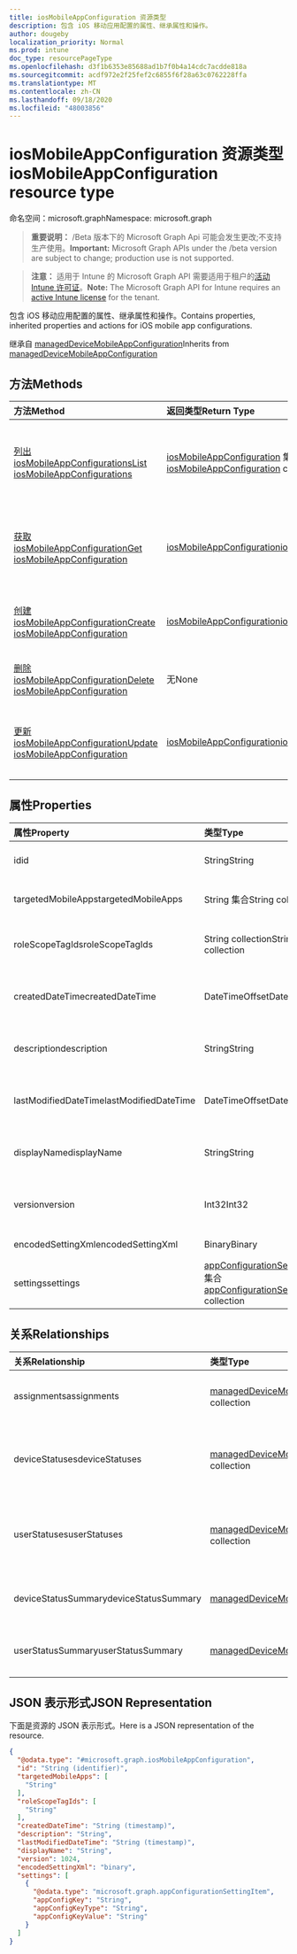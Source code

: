 ```yaml
---
title: iosMobileAppConfiguration 资源类型
description: 包含 iOS 移动应用配置的属性、继承属性和操作。
author: dougeby
localization_priority: Normal
ms.prod: intune
doc_type: resourcePageType
ms.openlocfilehash: d3f1b6353e85688ad1b7f0b4a14cdc7acdde818a
ms.sourcegitcommit: acdf972e2f25fef2c6855f6f28a63c0762228ffa
ms.translationtype: MT
ms.contentlocale: zh-CN
ms.lasthandoff: 09/18/2020
ms.locfileid: "48003856"
---
```

# <a name="iosmobileappconfiguration-resource-type"></a><span data-ttu-id="32355-103">iosMobileAppConfiguration 资源类型</span><span class="sxs-lookup"><span data-stu-id="32355-103">iosMobileAppConfiguration resource type</span></span>

<span data-ttu-id="32355-104">命名空间：microsoft.graph</span><span class="sxs-lookup"><span data-stu-id="32355-104">Namespace: microsoft.graph</span></span>

> <span data-ttu-id="32355-105">**重要说明：** /Beta 版本下的 Microsoft Graph Api 可能会发生更改;不支持生产使用。</span><span class="sxs-lookup"><span data-stu-id="32355-105">**Important:** Microsoft Graph APIs under the /beta version are subject to change; production use is not supported.</span></span>

> <span data-ttu-id="32355-106">**注意：** 适用于 Intune 的 Microsoft Graph API 需要适用于租户的[活动 Intune 许可证](https://go.microsoft.com/fwlink/?linkid=839381)。</span><span class="sxs-lookup"><span data-stu-id="32355-106">**Note:** The Microsoft Graph API for Intune requires an [active Intune license](https://go.microsoft.com/fwlink/?linkid=839381) for the tenant.</span></span>

<span data-ttu-id="32355-107">包含 iOS 移动应用配置的属性、继承属性和操作。</span><span class="sxs-lookup"><span data-stu-id="32355-107">Contains properties, inherited properties and actions for iOS mobile app configurations.</span></span>


<span data-ttu-id="32355-108">继承自 [managedDeviceMobileAppConfiguration](../resources/intune-apps-manageddevicemobileappconfiguration.md)</span><span class="sxs-lookup"><span data-stu-id="32355-108">Inherits from [managedDeviceMobileAppConfiguration](../resources/intune-apps-manageddevicemobileappconfiguration.md)</span></span>

## <a name="methods"></a><span data-ttu-id="32355-109">方法</span><span class="sxs-lookup"><span data-stu-id="32355-109">Methods</span></span>
|<span data-ttu-id="32355-110">方法</span><span class="sxs-lookup"><span data-stu-id="32355-110">Method</span></span>|<span data-ttu-id="32355-111">返回类型</span><span class="sxs-lookup"><span data-stu-id="32355-111">Return Type</span></span>|<span data-ttu-id="32355-112">说明</span><span class="sxs-lookup"><span data-stu-id="32355-112">Description</span></span>|
|:---|:---|:---|
|[<span data-ttu-id="32355-113">列出 iosMobileAppConfigurations</span><span class="sxs-lookup"><span data-stu-id="32355-113">List iosMobileAppConfigurations</span></span>](../api/intune-apps-iosmobileappconfiguration-list.md)|<span data-ttu-id="32355-114">[iosMobileAppConfiguration](../resources/intune-apps-iosmobileappconfiguration.md) 集合</span><span class="sxs-lookup"><span data-stu-id="32355-114">[iosMobileAppConfiguration](../resources/intune-apps-iosmobileappconfiguration.md) collection</span></span>|<span data-ttu-id="32355-115">列出 [iosMobileAppConfiguration](../resources/intune-apps-iosmobileappconfiguration.md) 对象的属性和关系。</span><span class="sxs-lookup"><span data-stu-id="32355-115">List properties and relationships of the [iosMobileAppConfiguration](../resources/intune-apps-iosmobileappconfiguration.md) objects.</span></span>|
|[<span data-ttu-id="32355-116">获取 iosMobileAppConfiguration</span><span class="sxs-lookup"><span data-stu-id="32355-116">Get iosMobileAppConfiguration</span></span>](../api/intune-apps-iosmobileappconfiguration-get.md)|[<span data-ttu-id="32355-117">iosMobileAppConfiguration</span><span class="sxs-lookup"><span data-stu-id="32355-117">iosMobileAppConfiguration</span></span>](../resources/intune-apps-iosmobileappconfiguration.md)|<span data-ttu-id="32355-118">读取 [iosMobileAppConfiguration](../resources/intune-apps-iosmobileappconfiguration.md) 对象的属性和关系。</span><span class="sxs-lookup"><span data-stu-id="32355-118">Read properties and relationships of the [iosMobileAppConfiguration](../resources/intune-apps-iosmobileappconfiguration.md) object.</span></span>|
|[<span data-ttu-id="32355-119">创建 iosMobileAppConfiguration</span><span class="sxs-lookup"><span data-stu-id="32355-119">Create iosMobileAppConfiguration</span></span>](../api/intune-apps-iosmobileappconfiguration-create.md)|[<span data-ttu-id="32355-120">iosMobileAppConfiguration</span><span class="sxs-lookup"><span data-stu-id="32355-120">iosMobileAppConfiguration</span></span>](../resources/intune-apps-iosmobileappconfiguration.md)|<span data-ttu-id="32355-121">创建新的 [iosMobileAppConfiguration](../resources/intune-apps-iosmobileappconfiguration.md) 对象。</span><span class="sxs-lookup"><span data-stu-id="32355-121">Create a new [iosMobileAppConfiguration](../resources/intune-apps-iosmobileappconfiguration.md) object.</span></span>|
|[<span data-ttu-id="32355-122">删除 iosMobileAppConfiguration</span><span class="sxs-lookup"><span data-stu-id="32355-122">Delete iosMobileAppConfiguration</span></span>](../api/intune-apps-iosmobileappconfiguration-delete.md)|<span data-ttu-id="32355-123">无</span><span class="sxs-lookup"><span data-stu-id="32355-123">None</span></span>|<span data-ttu-id="32355-124">删除 [iosMobileAppConfiguration](../resources/intune-apps-iosmobileappconfiguration.md)。</span><span class="sxs-lookup"><span data-stu-id="32355-124">Deletes a [iosMobileAppConfiguration](../resources/intune-apps-iosmobileappconfiguration.md).</span></span>|
|[<span data-ttu-id="32355-125">更新 iosMobileAppConfiguration</span><span class="sxs-lookup"><span data-stu-id="32355-125">Update iosMobileAppConfiguration</span></span>](../api/intune-apps-iosmobileappconfiguration-update.md)|[<span data-ttu-id="32355-126">iosMobileAppConfiguration</span><span class="sxs-lookup"><span data-stu-id="32355-126">iosMobileAppConfiguration</span></span>](../resources/intune-apps-iosmobileappconfiguration.md)|<span data-ttu-id="32355-127">更新 [iosMobileAppConfiguration](../resources/intune-apps-iosmobileappconfiguration.md) 对象的属性。</span><span class="sxs-lookup"><span data-stu-id="32355-127">Update the properties of a [iosMobileAppConfiguration](../resources/intune-apps-iosmobileappconfiguration.md) object.</span></span>|

## <a name="properties"></a><span data-ttu-id="32355-128">属性</span><span class="sxs-lookup"><span data-stu-id="32355-128">Properties</span></span>
|<span data-ttu-id="32355-129">属性</span><span class="sxs-lookup"><span data-stu-id="32355-129">Property</span></span>|<span data-ttu-id="32355-130">类型</span><span class="sxs-lookup"><span data-stu-id="32355-130">Type</span></span>|<span data-ttu-id="32355-131">说明</span><span class="sxs-lookup"><span data-stu-id="32355-131">Description</span></span>|
|:---|:---|:---|
|<span data-ttu-id="32355-132">id</span><span class="sxs-lookup"><span data-stu-id="32355-132">id</span></span>|<span data-ttu-id="32355-133">String</span><span class="sxs-lookup"><span data-stu-id="32355-133">String</span></span>|<span data-ttu-id="32355-134">实体的键。</span><span class="sxs-lookup"><span data-stu-id="32355-134">Key of the entity.</span></span> <span data-ttu-id="32355-135">继承自 [managedDeviceMobileAppConfiguration](../resources/intune-apps-manageddevicemobileappconfiguration.md)</span><span class="sxs-lookup"><span data-stu-id="32355-135">Inherited from [managedDeviceMobileAppConfiguration](../resources/intune-apps-manageddevicemobileappconfiguration.md)</span></span>|
|<span data-ttu-id="32355-136">targetedMobileApps</span><span class="sxs-lookup"><span data-stu-id="32355-136">targetedMobileApps</span></span>|<span data-ttu-id="32355-137">String 集合</span><span class="sxs-lookup"><span data-stu-id="32355-137">String collection</span></span>|<span data-ttu-id="32355-138">关联的应用。</span><span class="sxs-lookup"><span data-stu-id="32355-138">the associated app.</span></span> <span data-ttu-id="32355-139">继承自 [managedDeviceMobileAppConfiguration](../resources/intune-apps-manageddevicemobileappconfiguration.md)</span><span class="sxs-lookup"><span data-stu-id="32355-139">Inherited from [managedDeviceMobileAppConfiguration](../resources/intune-apps-manageddevicemobileappconfiguration.md)</span></span>|
|<span data-ttu-id="32355-140">roleScopeTagIds</span><span class="sxs-lookup"><span data-stu-id="32355-140">roleScopeTagIds</span></span>|<span data-ttu-id="32355-141">String collection</span><span class="sxs-lookup"><span data-stu-id="32355-141">String collection</span></span>|<span data-ttu-id="32355-142">此应用配置实体的范围标记列表。</span><span class="sxs-lookup"><span data-stu-id="32355-142">List of Scope Tags for this App configuration entity.</span></span> <span data-ttu-id="32355-143">继承自 [managedDeviceMobileAppConfiguration](../resources/intune-apps-manageddevicemobileappconfiguration.md)</span><span class="sxs-lookup"><span data-stu-id="32355-143">Inherited from [managedDeviceMobileAppConfiguration](../resources/intune-apps-manageddevicemobileappconfiguration.md)</span></span>|
|<span data-ttu-id="32355-144">createdDateTime</span><span class="sxs-lookup"><span data-stu-id="32355-144">createdDateTime</span></span>|<span data-ttu-id="32355-145">DateTimeOffset</span><span class="sxs-lookup"><span data-stu-id="32355-145">DateTimeOffset</span></span>|<span data-ttu-id="32355-146">创建对象的日期/时间。</span><span class="sxs-lookup"><span data-stu-id="32355-146">DateTime the object was created.</span></span> <span data-ttu-id="32355-147">继承自 [managedDeviceMobileAppConfiguration](../resources/intune-apps-manageddevicemobileappconfiguration.md)</span><span class="sxs-lookup"><span data-stu-id="32355-147">Inherited from [managedDeviceMobileAppConfiguration](../resources/intune-apps-manageddevicemobileappconfiguration.md)</span></span>|
|<span data-ttu-id="32355-148">description</span><span class="sxs-lookup"><span data-stu-id="32355-148">description</span></span>|<span data-ttu-id="32355-149">String</span><span class="sxs-lookup"><span data-stu-id="32355-149">String</span></span>|<span data-ttu-id="32355-150">管理员提供的设备配置说明。</span><span class="sxs-lookup"><span data-stu-id="32355-150">Admin provided description of the Device Configuration.</span></span> <span data-ttu-id="32355-151">继承自 [managedDeviceMobileAppConfiguration](../resources/intune-apps-manageddevicemobileappconfiguration.md)</span><span class="sxs-lookup"><span data-stu-id="32355-151">Inherited from [managedDeviceMobileAppConfiguration](../resources/intune-apps-manageddevicemobileappconfiguration.md)</span></span>|
|<span data-ttu-id="32355-152">lastModifiedDateTime</span><span class="sxs-lookup"><span data-stu-id="32355-152">lastModifiedDateTime</span></span>|<span data-ttu-id="32355-153">DateTimeOffset</span><span class="sxs-lookup"><span data-stu-id="32355-153">DateTimeOffset</span></span>|<span data-ttu-id="32355-154">上次修改对象的日期/时间。</span><span class="sxs-lookup"><span data-stu-id="32355-154">DateTime the object was last modified.</span></span> <span data-ttu-id="32355-155">继承自 [managedDeviceMobileAppConfiguration](../resources/intune-apps-manageddevicemobileappconfiguration.md)</span><span class="sxs-lookup"><span data-stu-id="32355-155">Inherited from [managedDeviceMobileAppConfiguration](../resources/intune-apps-manageddevicemobileappconfiguration.md)</span></span>|
|<span data-ttu-id="32355-156">displayName</span><span class="sxs-lookup"><span data-stu-id="32355-156">displayName</span></span>|<span data-ttu-id="32355-157">String</span><span class="sxs-lookup"><span data-stu-id="32355-157">String</span></span>|<span data-ttu-id="32355-158">管理员提供的设备配置名称。</span><span class="sxs-lookup"><span data-stu-id="32355-158">Admin provided name of the device configuration.</span></span> <span data-ttu-id="32355-159">继承自 [managedDeviceMobileAppConfiguration](../resources/intune-apps-manageddevicemobileappconfiguration.md)</span><span class="sxs-lookup"><span data-stu-id="32355-159">Inherited from [managedDeviceMobileAppConfiguration](../resources/intune-apps-manageddevicemobileappconfiguration.md)</span></span>|
|<span data-ttu-id="32355-160">version</span><span class="sxs-lookup"><span data-stu-id="32355-160">version</span></span>|<span data-ttu-id="32355-161">Int32</span><span class="sxs-lookup"><span data-stu-id="32355-161">Int32</span></span>|<span data-ttu-id="32355-162">设备配置的版本。</span><span class="sxs-lookup"><span data-stu-id="32355-162">Version of the device configuration.</span></span> <span data-ttu-id="32355-163">继承自 [managedDeviceMobileAppConfiguration](../resources/intune-apps-manageddevicemobileappconfiguration.md)</span><span class="sxs-lookup"><span data-stu-id="32355-163">Inherited from [managedDeviceMobileAppConfiguration](../resources/intune-apps-manageddevicemobileappconfiguration.md)</span></span>|
|<span data-ttu-id="32355-164">encodedSettingXml</span><span class="sxs-lookup"><span data-stu-id="32355-164">encodedSettingXml</span></span>|<span data-ttu-id="32355-165">Binary</span><span class="sxs-lookup"><span data-stu-id="32355-165">Binary</span></span>|<span data-ttu-id="32355-166">mdm 应用配置 Base64 二进制。</span><span class="sxs-lookup"><span data-stu-id="32355-166">mdm app configuration Base64 binary.</span></span>|
|<span data-ttu-id="32355-167">settings</span><span class="sxs-lookup"><span data-stu-id="32355-167">settings</span></span>|<span data-ttu-id="32355-168">[appConfigurationSettingItem](../resources/intune-apps-appconfigurationsettingitem.md) 集合</span><span class="sxs-lookup"><span data-stu-id="32355-168">[appConfigurationSettingItem](../resources/intune-apps-appconfigurationsettingitem.md) collection</span></span>|<span data-ttu-id="32355-169">应用配置设置项。</span><span class="sxs-lookup"><span data-stu-id="32355-169">app configuration setting items.</span></span>|

## <a name="relationships"></a><span data-ttu-id="32355-170">关系</span><span class="sxs-lookup"><span data-stu-id="32355-170">Relationships</span></span>
|<span data-ttu-id="32355-171">关系</span><span class="sxs-lookup"><span data-stu-id="32355-171">Relationship</span></span>|<span data-ttu-id="32355-172">类型</span><span class="sxs-lookup"><span data-stu-id="32355-172">Type</span></span>|<span data-ttu-id="32355-173">说明</span><span class="sxs-lookup"><span data-stu-id="32355-173">Description</span></span>|
|:---|:---|:---|
|<span data-ttu-id="32355-174">assignments</span><span class="sxs-lookup"><span data-stu-id="32355-174">assignments</span></span>|<span data-ttu-id="32355-175">[managedDeviceMobileAppConfigurationAssignment](../resources/intune-apps-manageddevicemobileappconfigurationassignment.md) 集合</span><span class="sxs-lookup"><span data-stu-id="32355-175">[managedDeviceMobileAppConfigurationAssignment](../resources/intune-apps-manageddevicemobileappconfigurationassignment.md) collection</span></span>|<span data-ttu-id="32355-176">应用配置的组分配列表。</span><span class="sxs-lookup"><span data-stu-id="32355-176">The list of group assignemenets for app configration.</span></span> <span data-ttu-id="32355-177">继承自 [managedDeviceMobileAppConfiguration](../resources/intune-apps-manageddevicemobileappconfiguration.md)</span><span class="sxs-lookup"><span data-stu-id="32355-177">Inherited from [managedDeviceMobileAppConfiguration](../resources/intune-apps-manageddevicemobileappconfiguration.md)</span></span>|
|<span data-ttu-id="32355-178">deviceStatuses</span><span class="sxs-lookup"><span data-stu-id="32355-178">deviceStatuses</span></span>|<span data-ttu-id="32355-179">[managedDeviceMobileAppConfigurationDeviceStatus](../resources/intune-apps-manageddevicemobileappconfigurationdevicestatus.md) 集合</span><span class="sxs-lookup"><span data-stu-id="32355-179">[managedDeviceMobileAppConfigurationDeviceStatus](../resources/intune-apps-manageddevicemobileappconfigurationdevicestatus.md) collection</span></span>|<span data-ttu-id="32355-180">ManagedDeviceMobileAppConfigurationDeviceStatus 的列表。</span><span class="sxs-lookup"><span data-stu-id="32355-180">List of ManagedDeviceMobileAppConfigurationDeviceStatus.</span></span> <span data-ttu-id="32355-181">继承自 [managedDeviceMobileAppConfiguration](../resources/intune-apps-manageddevicemobileappconfiguration.md)</span><span class="sxs-lookup"><span data-stu-id="32355-181">Inherited from [managedDeviceMobileAppConfiguration](../resources/intune-apps-manageddevicemobileappconfiguration.md)</span></span>|
|<span data-ttu-id="32355-182">userStatuses</span><span class="sxs-lookup"><span data-stu-id="32355-182">userStatuses</span></span>|<span data-ttu-id="32355-183">[managedDeviceMobileAppConfigurationUserStatus](../resources/intune-apps-manageddevicemobileappconfigurationuserstatus.md) 集合</span><span class="sxs-lookup"><span data-stu-id="32355-183">[managedDeviceMobileAppConfigurationUserStatus](../resources/intune-apps-manageddevicemobileappconfigurationuserstatus.md) collection</span></span>|<span data-ttu-id="32355-184">ManagedDeviceMobileAppConfigurationUserStatus 列表。</span><span class="sxs-lookup"><span data-stu-id="32355-184">List of ManagedDeviceMobileAppConfigurationUserStatus.</span></span> <span data-ttu-id="32355-185">继承自 [managedDeviceMobileAppConfiguration](../resources/intune-apps-manageddevicemobileappconfiguration.md)</span><span class="sxs-lookup"><span data-stu-id="32355-185">Inherited from [managedDeviceMobileAppConfiguration](../resources/intune-apps-manageddevicemobileappconfiguration.md)</span></span>|
|<span data-ttu-id="32355-186">deviceStatusSummary</span><span class="sxs-lookup"><span data-stu-id="32355-186">deviceStatusSummary</span></span>|[<span data-ttu-id="32355-187">managedDeviceMobileAppConfigurationDeviceSummary</span><span class="sxs-lookup"><span data-stu-id="32355-187">managedDeviceMobileAppConfigurationDeviceSummary</span></span>](../resources/intune-apps-manageddevicemobileappconfigurationdevicesummary.md)|<span data-ttu-id="32355-188">应用配置设备状态摘要。</span><span class="sxs-lookup"><span data-stu-id="32355-188">App configuration device status summary.</span></span> <span data-ttu-id="32355-189">继承自 [managedDeviceMobileAppConfiguration](../resources/intune-apps-manageddevicemobileappconfiguration.md)</span><span class="sxs-lookup"><span data-stu-id="32355-189">Inherited from [managedDeviceMobileAppConfiguration](../resources/intune-apps-manageddevicemobileappconfiguration.md)</span></span>|
|<span data-ttu-id="32355-190">userStatusSummary</span><span class="sxs-lookup"><span data-stu-id="32355-190">userStatusSummary</span></span>|[<span data-ttu-id="32355-191">managedDeviceMobileAppConfigurationUserSummary</span><span class="sxs-lookup"><span data-stu-id="32355-191">managedDeviceMobileAppConfigurationUserSummary</span></span>](../resources/intune-apps-manageddevicemobileappconfigurationusersummary.md)|<span data-ttu-id="32355-192">应用配置用户状态摘要。</span><span class="sxs-lookup"><span data-stu-id="32355-192">App configuration user status summary.</span></span> <span data-ttu-id="32355-193">继承自 [managedDeviceMobileAppConfiguration](../resources/intune-apps-manageddevicemobileappconfiguration.md)</span><span class="sxs-lookup"><span data-stu-id="32355-193">Inherited from [managedDeviceMobileAppConfiguration](../resources/intune-apps-manageddevicemobileappconfiguration.md)</span></span>|

## <a name="json-representation"></a><span data-ttu-id="32355-194">JSON 表示形式</span><span class="sxs-lookup"><span data-stu-id="32355-194">JSON Representation</span></span>
<span data-ttu-id="32355-195">下面是资源的 JSON 表示形式。</span><span class="sxs-lookup"><span data-stu-id="32355-195">Here is a JSON representation of the resource.</span></span>
<!-- {
  "blockType": "resource",
  "keyProperty": "id",
  "@odata.type": "microsoft.graph.iosMobileAppConfiguration"
}
-->
``` json
{
  "@odata.type": "#microsoft.graph.iosMobileAppConfiguration",
  "id": "String (identifier)",
  "targetedMobileApps": [
    "String"
  ],
  "roleScopeTagIds": [
    "String"
  ],
  "createdDateTime": "String (timestamp)",
  "description": "String",
  "lastModifiedDateTime": "String (timestamp)",
  "displayName": "String",
  "version": 1024,
  "encodedSettingXml": "binary",
  "settings": [
    {
      "@odata.type": "microsoft.graph.appConfigurationSettingItem",
      "appConfigKey": "String",
      "appConfigKeyType": "String",
      "appConfigKeyValue": "String"
    }
  ]
}
```






